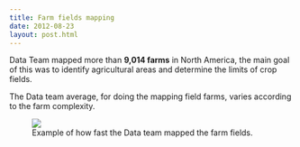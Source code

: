```yaml
---
title: Farm fields mapping
date: 2012-08-23
layout: post.html
---
```


Data Team mapped more than **9,014 farms** in North America, the main goal of this was to identify agricultural areas and determine the limits of crop fields.

The Data team average, for doing the mapping field farms, varies according to the farm complexity.

<figure class="align-center">
  <img src="/assets/images/mapping_5.gif"/>
  <figcaption>Example of how fast the Data team mapped the farm fields.</figcaption>  
</figure>
